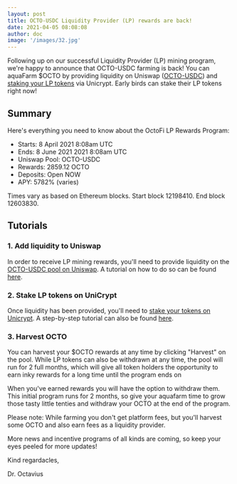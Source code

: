```yaml
---
layout: post
title: OCTO-USDC Liquidity Provider (LP) rewards are back!
date: 2021-04-05 08:08:08 
author: doc
image: '/images/32.jpg'
---
```


Following up on our successful Liquidity Provider (LP) mining program, we're happy to announce that OCTO-USDC farming is back! You can aquaFarm $OCTO by providing liquidity on Uniswap ([OCTO-USDC](https://info.uniswap.org/pair/0x1B87FDE6aF5396165fdADf7f532784622A824Abf)) and [staking your LP tokens](https://farm.unicrypt.network/farms?token=0x7240aC91f01233BaAf8b064248E80feaA5912BA3) via Unicrypt. Early birds can stake their LP tokens right now!

## Summary

Here's everything you need to know about the OctoFi LP Rewards Program:

- Starts: 8 April 2021 8:08am UTC
- Ends: 8 June 2021 2021 8:08am UTC
- Uniswap Pool: OCTO-USDC
- Rewards: 2859.12 OCTO
- Deposits: Open NOW
- APY: 5782% (varies)

Times vary as based on Ethereum blocks. Start block 12198410. End block 12603830.

## Tutorials

### 1. Add liquidity to Uniswap

In order to receive LP mining rewards, you'll need to provide liquidity on the [OCTO-USDC pool on Uniswap](https://info.uniswap.org/pair/0x1B87FDE6aF5396165fdADf7f532784622A824Abf). A tutorial on how to do so can be found [here](https://den.octo.fi/d/114-how-to-add-liquidity-to-uniswap-liquidity-pool).

### 2. Stake LP tokens on UniCrypt

Once liquidity has been provided, you'll need to [stake your tokens on Unicrypt](https://farm.unicrypt.network/farms?token=0x7240aC91f01233BaAf8b064248E80feaA5912BA3). A step-by-step tutorial can also be found [here](https://octo.fi/blog/liquidity-provider-rewards-are-here).

### 3. Harvest OCTO

You can harvest your $OCTO rewards at any time by clicking "Harvest" on the pool. While LP tokens can also be withdrawn at any time, the pool will run for 2 full months, which will give all token holders the opportunity to earn inky rewards for a long time until the program ends on

When you've earned rewards you will have the option to withdraw them. This initial program runs for 2 months, so give your aquafarm time to grow those tasty little tenties and withdraw your OCTO at the end of the program.

Please note: While farming you don't get platform fees, but you'll harvest some OCTO and also earn fees as a liquidity provider.

More news and incentive programs of all kinds are coming, so keep your eyes peeled for more updates!

Kind regardacles,

Dr. Octavius

